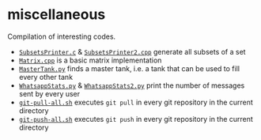 # miscellaneous

Compilation of interesting codes.
- [`SubsetsPrinter.c`](SubsetsPrinter.c) & [`SubsetsPrinter2.cpp`](SubsetsPrinter2.cpp) generate all subsets of a set
- [`Matrix.cpp`](Matrix.cpp) is a basic matrix implementation
- [`MasterTank.py`](MasterTank.py) finds a master tank, i.e. a tank that can be used to fill every other tank
- [`WhatsappStats.py`](WhatsappStats.py) & [`WhatsappStats2.py`](WhatsappStats2.py) print the number of messages sent by every user
- [`git-pull-all.sh`](git-pull-all.sh) executes `git pull` in every git repository in the current directory
- [`git-push-all.sh`](git-push-all.sh) executes `git push` in every git repository in the current directory

